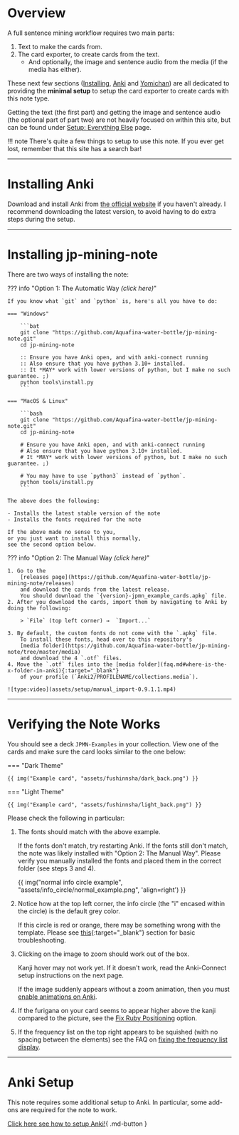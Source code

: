 
# Overview

A full sentence mining workflow requires two main parts:

1. Text to make the cards from.
1. The card exporter, to create cards from the text.
    * And optionally, the image and sentence audio from the media (if the media has either).

These next few sections
([Installing](setup.md), [Anki](setupanki.md) and [Yomichan](setupyomichan.md))
are all dedicated to providing the
<span class="text-yellow">**minimal setup**</span>
to setup the card exporter to create cards with this note type.

Getting the text (the first part)
and getting the image and sentence audio (the optional part of part two)
are not heavily focused on within this site,
but can be found under [Setup: Everything Else](setupeverythingelse.md)
page.


!!! note
    There's quite a few things to setup to use this note.
    If you ever get lost, remember that this site has a search bar!

---

# Installing Anki

Download and install Anki from [the official website](https://apps.ankiweb.net/) if you haven't already.
I recommend downloading the latest version, to avoid having to do extra steps during the setup.

---

# Installing jp-mining-note
There are two ways of installing the note:



??? info "Option 1: The Automatic Way *(click here)*"

    If you know what `git` and `python` is, here's all you have to do:

    === "Windows"

        ```bat
        git clone "https://github.com/Aquafina-water-bottle/jp-mining-note.git"
        cd jp-mining-note

        :: Ensure you have Anki open, and with anki-connect running
        :: Also ensure that you have python 3.10+ installed.
        :: It *MAY* work with lower versions of python, but I make no such guarantee. ;)
        python tools\install.py
        ```

    === "MacOS & Linux"

        ```bash
        git clone "https://github.com/Aquafina-water-bottle/jp-mining-note.git"
        cd jp-mining-note

        # Ensure you have Anki open, and with anki-connect running
        # Also ensure that you have python 3.10+ installed.
        # It *MAY* work with lower versions of python, but I make no such guarantee. ;)

        # You may have to use `python3` instead of `python`.
        python tools/install.py
        ```

    The above does the following:

    - Installs the latest stable version of the note
    - Installs the fonts required for the note

    If the above made no sense to you,
    or you just want to install this normally,
    see the second option below.


??? info "Option 2: The Manual Way *(click here)*"


    1. Go to the
        [releases page](https://github.com/Aquafina-water-bottle/jp-mining-note/releases)
        and download the cards from the latest release.
        You should download the `{version}-jpmn_example_cards.apkg` file.
    2. After you download the cards, import them by navigating to Anki by doing the following:

        > `File` (top left corner) →  `Import...`

    3. By default, the custom fonts do not come with the `.apkg` file.
        To install these fonts, head over to this repository's
        [media folder](https://github.com/Aquafina-water-bottle/jp-mining-note/tree/master/media)
        and download the 4 `.otf` files.
    4. Move the `.otf` files into the [media folder](faq.md#where-is-the-x-folder-in-anki){:target="_blank"}
        of your profile (`Anki2/PROFILENAME/collections.media`).

    ![type:video](assets/setup/manual_import-0.9.1.1.mp4)


---


# Verifying the Note Works
You should see a deck `JPMN-Examples` in your collection.
View one of the cards and make sure the card looks similar to the one below:

=== "Dark Theme"

    {{ img("Example card", "assets/fushinnsha/dark_back.png") }}

=== "Light Theme"

    {{ img("Example card", "assets/fushinnsha/light_back.png") }}

Please check the following in particular:

1. The fonts should match with the above example.

    If the fonts don't match, try restarting Anki.
    If the fonts still don't match, the note was likely installed with "Option 2: The Manual Way".
    Please verify you manually installed the fonts and placed them in the correct folder
    (see steps 3 and 4).

    {{ img("normal info circle example", "assets/info_circle/normal_example.png", 'align=right') }}

1. Notice how at the top left corner, the info circle (the "i" encased within the circle)
    is the default grey color.

    If this circle is red or orange, there may be something wrong with the template.
    Please see [this](faq.md#errors-warnings){:target="_blank"} section for basic troubleshooting.

1. Clicking on the image to zoom should work out of the box.

    Kanji hover may not work yet. If it doesn't work,
    read the Anki-Connect setup instructions on the next page.

    If the image suddenly appears without a zoom animation,
    then you must [enable animations on Anki](setupanki.md#enable-animations).

1. If the furigana on your card seems to appear higher above the kanji compared to the picture,
    see the [Fix Ruby Positioning](uicustomization.md#fix-ruby-positioning-for-legacy-anki-versions) option.

1. If the frequency list on the top right appears to be squished (with no spacing between the elements)
    see the FAQ on
    [fixing the frequency list display](faq.md#the-frequency-list-display-looks-squished).


---

# Anki Setup

This note requires some additional setup to Anki.
In particular, some add-ons are required for the note to work.

[Click here see how to setup Anki!](setupanki.md){ .md-button }

